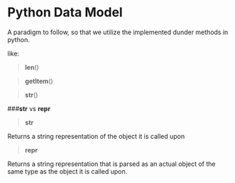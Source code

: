 # Python Data Model

A paradigm to follow, so that we utilize the implemented dunder methods in python.

like:
> __len__()

> __getItem__()

> __str__()



###__str__ vs __repr__

> __str__

Returns a string representation of the object it is called upon

> __repr__

Returns a string representation that is parsed as an actual object of the same type as the object it 
is called upon.


